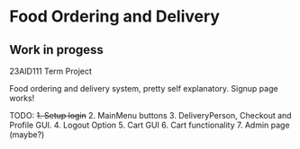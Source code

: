 # Food Ordering and Delivery 
## Work in progess 
23AID111 Term Project 

Food ordering and delivery system, pretty self explanatory. 
Signup page works! 

TODO:
~~1. Setup login~~
2. MainMenu buttons
3. DeliveryPerson, Checkout and Profile GUI.
4. Logout Option 
5. Cart GUI
6. Cart functionality 
7. Admin page (maybe?)



